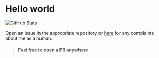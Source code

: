 # Hello world
![GitHub Stats](https://github-readme-stats.vercel.app/api?username=htmambo&title_color=9925be&text_color=2596be&bg_color=041014)

Open an issue in the appropriate repository or [here](https://github.com/htmambo/htmambo/issues/new) for any complaints about me as a human. 

> #### Feel free to open a PR anywhere
